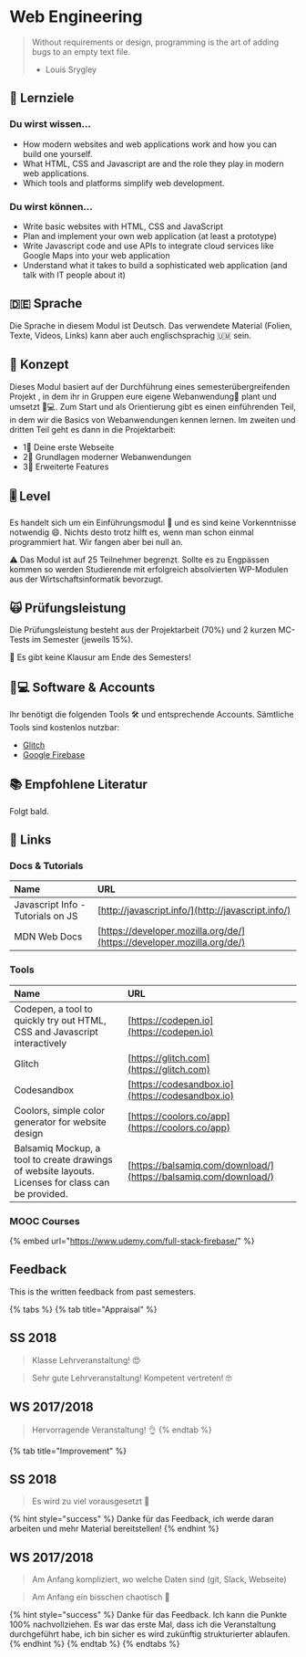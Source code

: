 # Web Engineering

> Without requirements or design, programming is the art of adding bugs to an empty text file.   
> - Louis Srygley

## 🎯 Lernziele <a id="learning-objectives"></a>

### Du wirst wissen...

* How modern websites and web applications work and how you can build one yourself.
* What HTML, CSS and Javascript are and the role they play in modern web applications.
* Which tools and platforms simplify web development.

### Du wirst können...

* Write basic websites with HTML, CSS and JavaScript
* Plan and implement your own web application \(at least a prototype\)
* Write Javascript code and use APIs to integrate cloud services like Google Maps into your web application
* Understand what it takes to build a sophisticated web application \(and talk with IT people about it\)

## 🇩🇪 Sprache

Die Sprache in diesem Modul ist Deutsch. Das verwendete Material \(Folien, Texte, Videos, Links\) kann aber auch englischsprachig 🇺🇲 sein.

## 📃 Konzept <a id="concept"></a>

Dieses Modul basiert auf der Durchführung eines semesterübergreifenden Projekt , in dem ihr in Gruppen eure eigene Webanwendung📱 plant und umsetzt 👩💻. Zum Start und als Orientierung gibt es einen einführenden Teil, in dem wir die Basics von Webanwendungen kennen lernen. Im zweiten und dritten Teil geht es dann in die Projektarbeit:

* 1⃣ Deine erste Webseite
* 2⃣ Grundlagen moderner Webanwendungen
* 3⃣ Erweiterte Features

## 🎚 Level <a id="level"></a>

Es handelt sich um ein Einführungsmodul 👶 und es sind keine Vorkenntnisse notwendig 😄. Nichts desto trotz hilft es, wenn man schon einmal programmiert hat. Wir fangen aber bei null an.

⚠ Das Modul ist auf 25 Teilnehmer begrenzt. Sollte es zu Engpässen kommen so werden Studierende mit erfolgreich absolvierten WP-Modulen aus der Wirtschaftsinformatik bevorzugt.

## 🙀 Prüfungsleistung <a id="examination"></a>

Die Prüfungsleistung besteht aus der Projektarbeit \(70%\) und 2 kurzen MC-Tests im Semester \(jeweils 15%\).

🤟 Es gibt keine Klausur am Ende des Semesters!

## 👩💻 Software & Accounts <a id="software-and-accounts"></a>

Ihr benötigt die folgenden Tools 🛠 und entsprechende Accounts. Sämtliche Tools sind kostenlos nutzbar:

* [Glitch](https://glitch.me)
* [Google Firebase](https://firebase.google.com/)

## 📚 Empfohlene Literatur 

Folgt bald.

## 🔗 Links

### Docs & Tutorials

| Name | URL |
| :--- | :--- |
| Javascript Info - Tutorials on JS | [http://javascript.info/](http://javascript.info/) |
| MDN Web Docs | [https://developer.mozilla.org/de/](https://developer.mozilla.org/de/) |

### Tools

| **Name** | **URL** |
| :--- | :--- |
| Codepen, a tool to quickly try out HTML, CSS and Javascript interactively | [https://codepen.io](https://codepen.io) |
| Glitch | [https://glitch.com](https://glitch.com) |
| Codesandbox | [https://codesandbox.io](https://codesandbox.io) |
| Coolors, simple color generator for website design | [https://coolors.co/app](https://coolors.co/app) |
| Balsamiq Mockup, a tool to create drawings of website layouts. Licenses for class can be provided. | [https://balsamiq.com/download/](https://balsamiq.com/download/) |

### MOOC Courses

{% embed url="https://www.udemy.com/full-stack-firebase/" %}

## Feedback

This is the written feedback from past semesters.

{% tabs %}
{% tab title="Appraisal" %}
## SS 2018

> Klasse Lehrveranstaltung! 😍

> Sehr gute Lehrveranstaltung! Kompetent vertreten! 🤓

## WS 2017/2018

> Hervorragende Veranstaltung! 👌
{% endtab %}

{% tab title="Improvement" %}
## SS 2018

> Es wird zu viel vorausgesetzt 🥺

{% hint style="success" %}
Danke für das Feedback, ich werde daran arbeiten und mehr Material bereitstellen!
{% endhint %}

## WS 2017/2018

> Am Anfang kompliziert, wo welche Daten sind \(git, Slack, Webseite\)

> Am Anfang ein bisschen chaotisch 😬

{% hint style="success" %}
Danke für das Feedback. Ich kann die Punkte 100% nachvollziehen. Es war das erste Mal, dass ich die Veranstaltung durchgeführt habe, ich bin sicher es wird zukünftig strukturierter ablaufen.
{% endhint %}
{% endtab %}
{% endtabs %}

